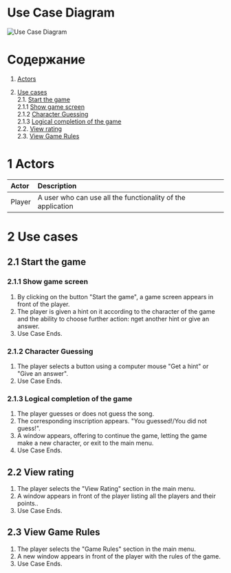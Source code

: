# Use Case Diagram

![Use Case Diagram](https://github.com/bar47ney/trtpo_two/blob/master/Images/use_case.png)
# Содержание

1. [Actors](#1) <br>
2. [Use cases](#2) <br>
    2.1. [Start the game](#2.1) <br>
      2.1.1 [Show game screen](#2.1.1) <br>
      2.1.2 [Character Guessing](#2.1.2) <br>
      2.1.3 [Logical completion of the game](#2.1.3) <br>
    2.2. [View rating](#2.2) <br>
    2.3. [View Game Rules](#2.3) <br>
    
    <a name="1"/>
 
 # 1 Actors
 
| Actor | Description |
|:--|:--|
| Player | A user who can use all the functionality of the application |

<a name="2"/>

# 2 Use cases

<a name="2.1"/>

## 2.1 Start the game

<a name="2.1.1"/>

### 2.1.1 Show game screen
1. By clicking on the button "Start the game", a game screen appears in front of the player. <br>
2. The player is given a hint on it according to the character of the game and the ability to choose further action: пget another hint or give an answer.<br>
3. Use Case Ends.

<a name="2.1.2"/>

### 2.1.2 Character Guessing
1. The player selects a button using a computer mouse "Get a hint" or "Give an answer".
2. Use Case Ends.

<a name="2.1.3"/>

### 2.1.3 Logical completion of the game
1. The player guesses or does not guess the song. 
2. The corresponding inscription appears. "You guessed!/You did not guess!".
3. A window appears, offering to continue the game, letting the game make a new character, or exit to the main menu.
4. Use Case Ends.

<a name="2.2"/>

## 2.2 View rating
1. The player selects the "View Rating" section in the main menu.
2. A window appears in front of the player listing all the players and their points..
3. Use Case Ends.

<a name="2.3"/>

## 2.3 View Game Rules
1. The player selects the "Game Rules" section in the main menu.
2. A new window appears in front of the player with the rules of the game.<br>
3. Use Case Ends.
